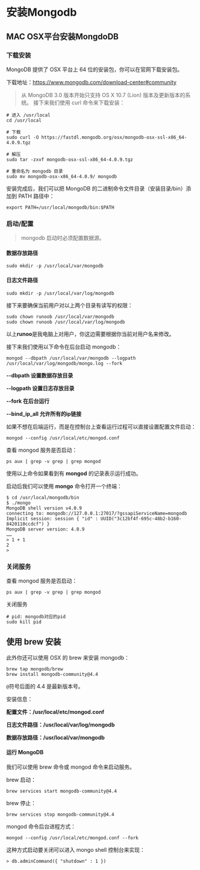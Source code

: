 # 安装Mongodb

## MAC OSX平台安装MongdoDB

### 下载安装

MongoDB 提供了 OSX 平台上 64 位的安装包，你可以在官网下载安装包。

下载地址：https://www.mongodb.com/download-center#community

> 从 MongoDB 3.0 版本开始只支持 OS X 10.7 (Lion) 版本及更新版本的系统。
接下来我们使用 curl 命令来下载安装：

```
# 进入 /usr/local
cd /usr/local

# 下载
sudo curl -O https://fastdl.mongodb.org/osx/mongodb-osx-ssl-x86_64-4.0.9.tgz

# 解压
sudo tar -zxvf mongodb-osx-ssl-x86_64-4.0.9.tgz

# 重命名为 mongodb 目录
sudo mv mongodb-osx-x86_64-4.0.9/ mongodb
```

安装完成后，我们可以把 MongoDB 的二进制命令文件目录（安装目录/bin）添加到 PATH 路径中：
```
export PATH=/usr/local/mongodb/bin:$PATH
```

### 启动/配置

> mongodb 启动时必须配置数据源。

#### 数据存放路径

```
sudo mkdir -p /usr/local/var/mongodb
```

#### 日志文件路径

```
sudo mkdir -p /usr/local/var/log/mongodb
```

接下来要确保当前用户对以上两个目录有读写的权限：
```
sudo chown runoob /usr/local/var/mongodb
sudo chown runoob /usr/local/var/log/mongodb
```
以上**runoo**是我电脑上对用户，你这边需要根据你当前对用户名来修改。

接下来我们使用以下命令在后台启动 mongodb：
```
mongod --dbpath /usr/local/var/mongodb --logpath /usr/local/var/log/mongodb/mongo.log --fork
```

**--dbpath 设置数据存放目录**

**--logpath 设置日志存放目录**

**--fork 在后台运行**

**--bind_ip_all 允许所有的ip链接**

如果不想在后端运行，而是在控制台上查看运行过程可以直接设置配置文件启动：
```
mongod --config /usr/local/etc/mongod.conf
```
查看 mongod 服务是否启动：
```
ps aux | grep -v grep | grep mongod
```
使用以上命令如果看到有 **mongod** 的记录表示运行成功。

启动后我们可以使用 **mongo** 命令打开一个终端：
```
$ cd /usr/local/mongodb/bin 
$ ./mongo
MongoDB shell version v4.0.9
connecting to: mongodb://127.0.0.1:27017/?gssapiServiceName=mongodb
Implicit session: session { "id" : UUID("3c12bf4f-695c-48b2-b160-8420110ccdcf") }
MongoDB server version: 4.0.9
……
> 1 + 1
2
> 
```

### 关闭服务

查看 mongod 服务是否启动：

```
ps aux | grep -v grep | grep mongod
```

关闭服务

```shell
# pid: mongodb对应的pid
sudo kill pid
```

## 使用 brew 安装

此外你还可以使用 OSX 的 brew 来安装 mongodb：
```
brew tap mongodb/brew
brew install mongodb-community@4.4
```
```@```符号后面的 4.4 是最新版本号。

安装信息：

**配置文件：/usr/local/etc/mongod.conf**

**日志文件路径：/usr/local/var/log/mongodb**

**数据存放路径：/usr/local/var/mongodb**

#### 运行 MongoDB

我们可以使用 brew 命令或 mongod 命令来启动服务。

brew 启动：
```
brew services start mongodb-community@4.4
```
brew 停止：
```
brew services stop mongodb-community@4.4
```
mongod 命令后台进程方式：
```
mongod --config /usr/local/etc/mongod.conf --fork
```
这种方式启动要关闭可以进入 mongo shell 控制台来实现：
```
> db.adminCommand({ "shutdown" : 1 })
```